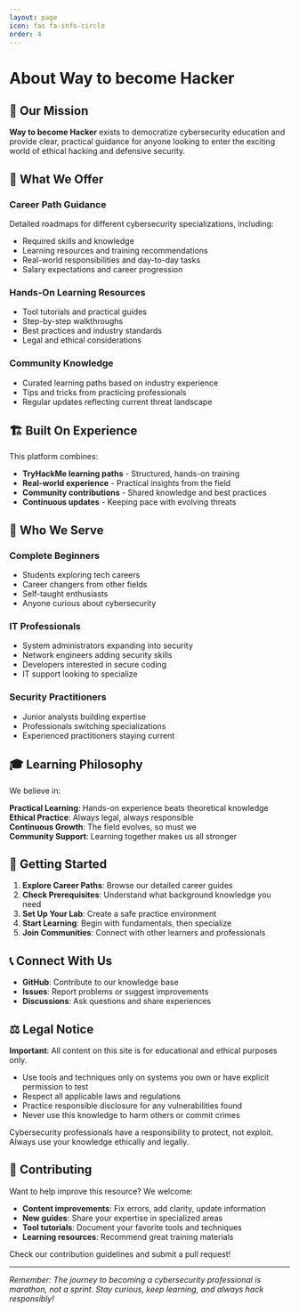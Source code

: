 ```yaml
---
layout: page
icon: fas fa-info-circle
order: 4
---
```


# About Way to become Hacker

## 🎯 Our Mission

**Way to become Hacker** exists to democratize cybersecurity education and provide clear, practical guidance for anyone looking to enter the exciting world of ethical hacking and defensive security.

## 📖 What We Offer

### Career Path Guidance
Detailed roadmaps for different cybersecurity specializations, including:
- Required skills and knowledge
- Learning resources and training recommendations
- Real-world responsibilities and day-to-day tasks
- Salary expectations and career progression

### Hands-On Learning Resources
- Tool tutorials and practical guides
- Step-by-step walkthroughs
- Best practices and industry standards
- Legal and ethical considerations

### Community Knowledge
- Curated learning paths based on industry experience
- Tips and tricks from practicing professionals
- Regular updates reflecting current threat landscape

## 🏗️ Built On Experience

This platform combines:
- **TryHackMe learning paths** - Structured, hands-on training
- **Real-world experience** - Practical insights from the field
- **Community contributions** - Shared knowledge and best practices
- **Continuous updates** - Keeping pace with evolving threats

## 👥 Who We Serve

### Complete Beginners
- Students exploring tech careers
- Career changers from other fields
- Self-taught enthusiasts
- Anyone curious about cybersecurity

### IT Professionals
- System administrators expanding into security
- Network engineers adding security skills
- Developers interested in secure coding
- IT support looking to specialize

### Security Practitioners
- Junior analysts building expertise
- Professionals switching specializations
- Experienced practitioners staying current

## 🎓 Learning Philosophy

We believe in:

**Practical Learning**: Hands-on experience beats theoretical knowledge  
**Ethical Practice**: Always legal, always responsible  
**Continuous Growth**: The field evolves, so must we  
**Community Support**: Learning together makes us all stronger  

## 🚀 Getting Started

1. **Explore Career Paths**: Browse our detailed career guides
2. **Check Prerequisites**: Understand what background knowledge you need
3. **Set Up Your Lab**: Create a safe practice environment
4. **Start Learning**: Begin with fundamentals, then specialize
5. **Join Communities**: Connect with other learners and professionals

## 📞 Connect With Us

- **GitHub**: Contribute to our knowledge base
- **Issues**: Report problems or suggest improvements
- **Discussions**: Ask questions and share experiences

## ⚖️ Legal Notice

**Important**: All content on this site is for educational and ethical purposes only. 

- Use tools and techniques only on systems you own or have explicit permission to test
- Respect all applicable laws and regulations
- Practice responsible disclosure for any vulnerabilities found
- Never use this knowledge to harm others or commit crimes

Cybersecurity professionals have a responsibility to protect, not exploit. Always use your knowledge ethically and legally.

## 🤝 Contributing

Want to help improve this resource? We welcome:

- **Content improvements**: Fix errors, add clarity, update information
- **New guides**: Share your expertise in specialized areas
- **Tool tutorials**: Document your favorite tools and techniques
- **Learning resources**: Recommend great training materials

Check our contribution guidelines and submit a pull request!

---

*Remember: The journey to becoming a cybersecurity professional is marathon, not a sprint. Stay curious, keep learning, and always hack responsibly!*